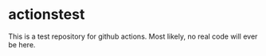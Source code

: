 # actionstest

This is a test repository for github actions.
Most likely, no real code will ever be here.
